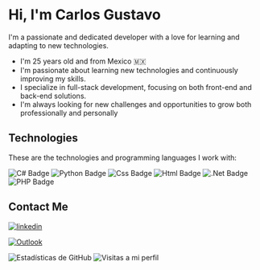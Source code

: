 
# Hi, I'm Carlos Gustavo 

I'm a passionate and dedicated developer with a love for learning and adapting to new technologies.

- I'm 25 years old and from Mexico 🇲🇽
- I'm passionate about learning new technologies and continuously improving my skills.
- I specialize in full-stack development, focusing on both front-end and back-end solutions.
- I'm always looking for new challenges and opportunities to grow both professionally and personally



















## Technologies

These are the technologies and programming languages I work with:

![C# Badge](https://img.shields.io/badge/C%23-1E1E1E?style=for-the-badge&logo=c-sharp&logoColor=white)
![Python Badge](https://img.shields.io/badge/Python-306998?style=for-the-badge&logo=python&logoColor=white)
![Css Badge](https://img.shields.io/badge/CSS-2965F1?style=for-the-badge&logo=css3&logoColor=white)
![Html Badge](https://img.shields.io/badge/HTML5-D84B16?style=for-the-badge&logo=html5&logoColor=white)
![.Net Badge](https://img.shields.io/badge/.NET-6A4C9C?style=for-the-badge&logo=.net&logoColor=white)
![PHP Badge](https://img.shields.io/badge/PHP-6C5B7B?style=for-the-badge&logo=php&logoColor=white)





## Contact Me

[![linkedin](https://img.shields.io/badge/linkedin-0A66C2?style=for-the-badge&logo=linkedin&logoColor=white)](https://www.linkedin.com/in/carlos-gustavo-vera-nito-ab1b76220)

[![Outlook](https://img.shields.io/badge/outlook-0078D4?style=for-the-badge&logo=microsoft-outlook&logoColor=white)](mailto:carlosvera_99@hotmail.com)



![Estadísticas de GitHub](https://github-readme-stats.vercel.app/api?username=TidyMetal56&show_icons=true&hide_title=true)
![Visitas a mi perfil](https://badges.pufler.dev/visits/TidyMetal56/TidyMetal56)
